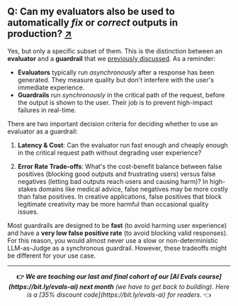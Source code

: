 ## Q: Can my evaluators also be used to automatically *fix* or *correct* outputs in production? <span class="faq-individual-link">[↗](/blog/posts/evals-faq/can-my-evaluators-also-be-used-to-automatically-fix-or-correct-outputs-in-production.html)</span>

Yes, but only a specific subset of them. This is the distinction between an **evaluator** and a **guardrail** that we [previously discussed](/blog/posts/evals-faq/whats-the-difference-between-guardrails-evaluators.html). As a reminder:

- **Evaluators** typically run *asynchronously* after a response has been generated. They measure quality but don't interfere with the user's immediate experience.  
- **Guardrails** run *synchronously* in the critical path of the request, before the output is shown to the user. Their job is to prevent high-impact failures in real-time.

There are two important decision criteria for deciding whether to use an evaluator as a guardrail:

1. **Latency & Cost**: Can the evaluator run fast enough and cheaply enough in the critical request path without degrading user experience?

2. **Error Rate Trade-offs**: What's the cost-benefit balance between false positives (blocking good outputs and frustrating users) versus false negatives (letting bad outputs reach users and causing harm)? In high-stakes domains like medical advice, false negatives may be more costly than false positives. In creative applications, false positives that block legitimate creativity may be more harmful than occasional quality issues.  

Most guardrails are designed to be **fast** (to avoid harming user experience) and have a **very low false positive rate** (to avoid blocking valid responses). For this reason, you would almost never use a slow or non-deterministic LLM-as-Judge as a synchronous guardrail.  However, these tradeoffs might be different for your use case.

<hr>
<div class="cta" style="text-align: center;">
<strong>👉 <em>We are teaching our last and final cohort of our [AI Evals course](https://bit.ly/evals-ai) next month</strong> (we have to get back to building). Here is a [35% discount code](https://bit.ly/evals-ai) for readers.</em> 👈
</div>

[^1]: [Eleanor Berger](https://www.linkedin.com/in/intellectronica/), our wonderful TA.
[^2]: Paul Graham, ["Writes and Write-Nots"](https://paulgraham.com/writes.html)
[^3]: Shreya Shankar, et al., ["Who Validates the Validators? Aligning LLM-Assisted Evaluation of LLM Outputs with Human Preferences"](https://arxiv.org/abs/2404.12272)